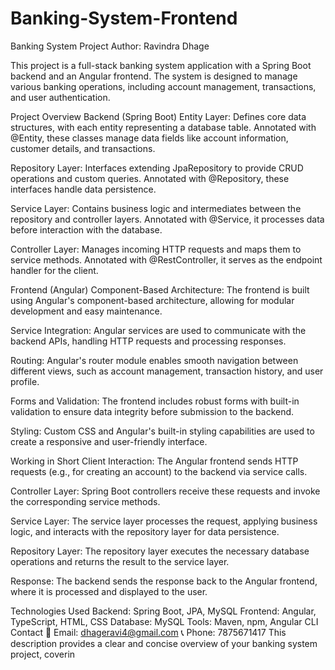 # Banking-System-Frontend



Banking System Project
Author: Ravindra Dhage

This project is a full-stack banking system application with a Spring Boot backend and an Angular frontend. The system is designed to manage various banking operations, including account management, transactions, and user authentication.

Project Overview
Backend (Spring Boot)
Entity Layer: Defines core data structures, with each entity representing a database table. Annotated with @Entity, these classes manage data fields like account information, customer details, and transactions.

Repository Layer: Interfaces extending JpaRepository to provide CRUD operations and custom queries. Annotated with @Repository, these interfaces handle data persistence.

Service Layer: Contains business logic and intermediates between the repository and controller layers. Annotated with @Service, it processes data before interaction with the database.

Controller Layer: Manages incoming HTTP requests and maps them to service methods. Annotated with @RestController, it serves as the endpoint handler for the client.

Frontend (Angular)
Component-Based Architecture: The frontend is built using Angular's component-based architecture, allowing for modular development and easy maintenance.

Service Integration: Angular services are used to communicate with the backend APIs, handling HTTP requests and processing responses.

Routing: Angular's router module enables smooth navigation between different views, such as account management, transaction history, and user profile.

Forms and Validation: The frontend includes robust forms with built-in validation to ensure data integrity before submission to the backend.

Styling: Custom CSS and Angular's built-in styling capabilities are used to create a responsive and user-friendly interface.

Working in Short
Client Interaction: The Angular frontend sends HTTP requests (e.g., for creating an account) to the backend via service calls.

Controller Layer: Spring Boot controllers receive these requests and invoke the corresponding service methods.

Service Layer: The service layer processes the request, applying business logic, and interacts with the repository layer for data persistence.

Repository Layer: The repository layer executes the necessary database operations and returns the result to the service layer.

Response: The backend sends the response back to the Angular frontend, where it is processed and displayed to the user.

Technologies Used
Backend: Spring Boot, JPA, MySQL
Frontend: Angular, TypeScript, HTML, CSS
Database: MySQL
Tools: Maven, npm, Angular CLI
Contact
📧 Email: dhageravi4@gmail.com
📞 Phone: 7875671417
This description provides a clear and concise overview of your banking system project, coverin
